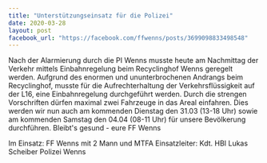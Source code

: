 ```yaml
---
title: "Unterstützungseinsatz für die Polizei"
date: 2020-03-28
layout: post
facebook_url: "https://facebook.com/ffwenns/posts/3699098833498548"
---
```


Nach der Alarmierung durch die PI Wenns musste heute am Nachmittag der Verkehr mittels Einbahnregelung beim Recyclinghof Wenns geregelt werden. Aufgrund des enormen und ununterbrochenen Andrangs beim Recyclinghof, musste für die Aufrechterhaltung der Verkehrsflüssigkeit auf der L16, eine Einbahnregelung durchgeführt werden. Durch die strengen Vorschriften dürfen maximal zwei Fahrzeuge in das Areal einfahren. Dies werden wir nun auch am kommenden Dienstag den 31.03 (13-18 Uhr) sowie am kommenden Samstag den 04.04 (08-11 Uhr) für unsere Bevölkerung durchführen. Bleibt's gesund - eure FF Wenns 

Im Einsatz:
FF Wenns mit 2 Mann und MTFA 
Einsatzleiter: Kdt. HBI Lukas Scheiber
Polizei Wenns